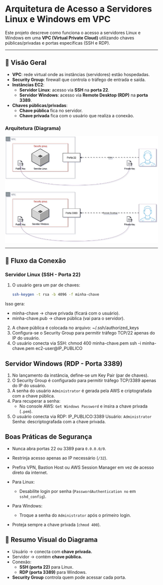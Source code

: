# Arquitetura de Acesso a Servidores Linux e Windows em VPC

Este projeto descreve como funciona o acesso a servidores Linux e Windows em uma **VPC (Virtual Private Cloud)** utilizando chaves públicas/privadas e portas específicas (SSH e RDP).

---

## 🔹 Visão Geral

- **VPC**: rede virtual onde as instâncias (servidores) estão hospedadas.  
- **Security Group**: firewall que controla o tráfego de entrada e saída.  
- **Instâncias EC2**:
  - **Servidor Linux**: acesso via **SSH** na **porta 22**.  
  - **Servidor Windows**: acesso via **Remote Desktop (RDP)** na **porta 3389**.  
- **Chaves públicas/privadas**:
  - **Chave pública** fica no servidor.  
  - **Chave privada** fica com o usuário que realiza a conexão.  

### Arquitetura (Diagrama)

![Arquitetura-EC2](images/Diagrama-EC2.jpg)

---

## 🔹 Fluxo da Conexão

### Servidor Linux (SSH - Porta 22)
1. O usuário gera um par de chaves:
   ```bash
   ssh-keygen -t rsa -b 4096 -f minha-chave
Isso gera:
- minha-chave → chave privada (ficará com o usuário).
- minha-chave.pub → chave pública (vai para o servidor).

2. A chave pública é colocada no arquivo:
~/.ssh/authorized_keys
3. Configura-se o Security Group para permitir tráfego TCP/22 apenas do IP do usuário.
4. O usuário conecta via SSH:
chmod 400 minha-chave.pem
ssh -i minha-chave.pem ec2-user@IP_PUBLICO

## Servidor Windows (RDP - Porta 3389)
1. No lançamento da instância, define-se um Key Pair (par de chaves).
2. O Security Group é configurado para permitir tráfego TCP/3389 apenas do IP do usuário.
3. A senha do usuário `Administrator` é gerada pela AWS e criptografada com a chave pública.
4. Para recuperar a senha:
    - No console AWS: `Get Windows Password` e insira a chave privada (`.pem`).
5. O usuário conecta via RDP:
  IP_PUBLICO:3389
Usuário: `Administrator`
Senha: descriptografada com a chave privada.

## Boas Práticas de Segurança
- Nunca abra portas 22 ou 3389 para `0.0.0.0/0`.
- Restrinja acesso apenas ao IP necessário (`/32`).
- Prefira VPN, Bastion Host ou AWS Session Manager em vez de acesso direto da internet.
  
- Para Linux:
  - Desabilite login por senha (`PasswordAuthentication no` em `sshd_config`).
- Para Windows:
  - Troque a senha do `Administrator` após o primeiro login.

- Proteja sempre a chave privada (`chmod 400`).

## 🔹 Resumo Visual do Diagrama

- Usuário → conecta com **chave privada.**
- Servidor → contém **chave pública.**
- Conexão:
  - **SSH (porta 22)** para Linux.
  - **RDP (porta 3389)** para Windows.
- **Security Group** controla quem pode acessar cada porta.





